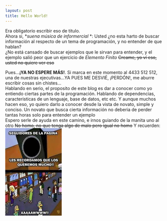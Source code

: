 ```yaml
---
layout: post
title: Hello World!
---
```


Era obligatorio escribir eso de titulo.<br> Ahora si, **suena música de informercial* *: Usted ¿no esta harto de buscar información al respecto de un tema de programación, y no entender de que hablan?<br>¿No está cansado de buscar ejemplos que le sirvan para entender, y el ejemplo salió peor que un ejercicio de <i>Elemento Finito</i> <del>Creame, yo ví eso, usted no quiere ver eso</del><br>

Pues...<b>¡YA NO ESPERE MÁS!</b>. Si marca en este momento al 4433 512 512, una de nuestras ejecutivas...YA PUES ME DESVIÉ, ¡PERDÓN!, me aburre escribir cosas sin chistes...<br>
Hablando en serio, el proposito de este blog es dar a conocer como yo entiendo ciertas partes de la programación. Hablando de dependencias, caracteristicas de un lenguaje, base de datos, etc etc.
Y aunque muchos hacen eso, yo quiero darlo a conocer desde la vista de novato, simple y conciso. Un novato que busca cierta información no deberia de perder tantas horas solo para entender un ejemplo<br>
Espero serle de ayuda en este camino, e irnos guiando de la manita uno al otro <del>No homo, no que tenga algo de malo pero igual no homo</del>
Y recuerden:<br> 
<img src="./2022-6-01-Hello-World/los_queremos.png">
